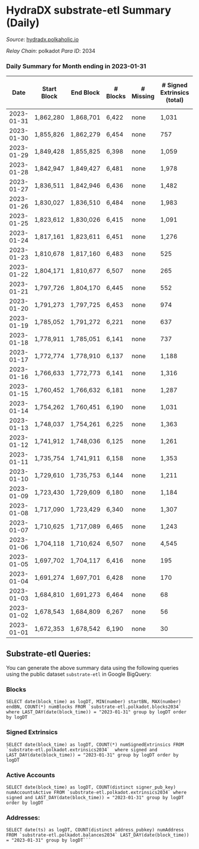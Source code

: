 # HydraDX substrate-etl Summary (Daily)

_Source_: [hydradx.polkaholic.io](https://hydradx.polkaholic.io)

*Relay Chain*: polkadot
*Para ID*: 2034



### Daily Summary for Month ending in 2023-01-31


| Date | Start Block | End Block | # Blocks | # Missing | # Signed Extrinsics (total) | # Active Accounts | # Addresses with Balances | # Events | # Transfers | # XCM Transfers In | # XCM Transfers Out |
| ---- | ----------- | --------- | -------- | --------- | --------------------------- | ----------------- | ------------------------- | -------- | ----------- | ------------------ | ------------------- |
| 2023-01-31 | 1,862,280 | 1,868,701 | 6,422 | none  | 1,031 | 152 | 23,205 | 32,284 | 1,595  | 61 ($90,200.82) | 58 ($56,583.28) |
| 2023-01-30 | 1,855,826 | 1,862,279 | 6,454 | none  | 757 | 160 | 23,195 | 28,786 | 1,172  | 46 ($22,273.27) | 54 ($15,668.32) |
| 2023-01-29 | 1,849,428 | 1,855,825 | 6,398 | none  | 1,059 | 171 | 23,182 | 32,477 | 1,665  | 69 ($67,509.07) | 66 ($77,246.81) |
| 2023-01-28 | 1,842,947 | 1,849,427 | 6,481 | none  | 1,978 | 250 | 23,174 | 42,735 | 2,856  | 110 ($120,279) | 85 ($92,331.17) |
| 2023-01-27 | 1,836,511 | 1,842,946 | 6,436 | none  | 1,482 | 293 | 23,136 | 35,958 | 1,935  | 94 ($51,088.10) | 67 ($55,007.60) |
| 2023-01-26 | 1,830,027 | 1,836,510 | 6,484 | none  | 1,983 | 357 | 23,111 | 41,052 | 2,687  | 160 ($132,296) | 125 ($70,142.12) |
| 2023-01-25 | 1,823,612 | 1,830,026 | 6,415 | none  | 1,091 | 229 | 23,079 | 32,171 | 1,361  | 88 ($49,338.99) | 67 ($22,981.72) |
| 2023-01-24 | 1,817,161 | 1,823,611 | 6,451 | none  | 1,276 | 331 | 23,059 | 34,078 | 1,720  | 85 ($14,294.67) | 58 ($19,182.28) |
| 2023-01-23 | 1,810,678 | 1,817,160 | 6,483 | none  | 525 | 118 | 23,038 | 26,156 | 784  | 30 ($11,714.73) | 33 ($9,829.93) |
| 2023-01-22 | 1,804,171 | 1,810,677 | 6,507 | none  | 265 | 81 | 23,024 | 23,081 | 398  | 16 ($6,420.24) | 18 ($4,368.43) |
| 2023-01-21 | 1,797,726 | 1,804,170 | 6,445 | none  | 552 | 105 | 23,022 | 26,372 | 849  | 28 ($5,442.53) | 36 ($92,613.78) |
| 2023-01-20 | 1,791,273 | 1,797,725 | 6,453 | none  | 974 | 170 | 23,017 | 30,565 | 1,175  | 52 ($13,284.43) | 40 ($18,234.55) |
| 2023-01-19 | 1,785,052 | 1,791,272 | 6,221 | none  | 637 | 133 | 23,006 | 26,363 | 861  | 35 ($12,682.12) | 21 ($24,230.56) |
| 2023-01-18 | 1,778,911 | 1,785,051 | 6,141 | none  | 737 | 147 | 23,002 | 27,833 | 1,107  | 68 ($32,474.94) | 39 ($21,427.48) |
| 2023-01-17 | 1,772,774 | 1,778,910 | 6,137 | none  | 1,188 | 144 | 22,991 | 33,444 | 1,879  | 84 ($29,549.59) | 44 ($59,747.89) |
| 2023-01-16 | 1,766,633 | 1,772,773 | 6,141 | none  | 1,316 | 175 | 22,978 | 34,230 | 1,901  | 68 ($20,525.98) | 67 ($23,440.03) |
| 2023-01-15 | 1,760,452 | 1,766,632 | 6,181 | none  | 1,287 | 175 | 22,952 | 34,431 | 1,931  | 59 ($58,526.97) | 62 ($31,564.82) |
| 2023-01-14 | 1,754,262 | 1,760,451 | 6,190 | none  | 1,031 | 180 | 22,945 | 31,146 | 1,449  | 70 ($128,147) | 65 ($147,176) |
| 2023-01-13 | 1,748,037 | 1,754,261 | 6,225 | none  | 1,363 | 204 | 22,933 | 34,461 | 1,806  | 74 ($50,342.22) | 69 ($49,926.55) |
| 2023-01-12 | 1,741,912 | 1,748,036 | 6,125 | none  | 1,261 | 264 | 22,910 | 33,394 | 1,668  | 89 ($87,527.80) | 49 ($55,156.62) |
| 2023-01-11 | 1,735,754 | 1,741,911 | 6,158 | none  | 1,353 | 198 | 22,895 | 32,470 | 1,718  | 87 ($65,716.58) | 51 ($41,278.73) |
| 2023-01-10 | 1,729,610 | 1,735,753 | 6,144 | none  | 1,211 | 220 | 22,873 | 30,939 | 1,553  | 82 ($34,170.56) | 49 ($15,596.16) |
| 2023-01-09 | 1,723,430 | 1,729,609 | 6,180 | none  | 1,184 | 273 | 22,855 | 30,887 | 1,418  | 119 ($79,009.73) | 78 ($29,757.52) |
| 2023-01-08 | 1,717,090 | 1,723,429 | 6,340 | none  | 1,307 | 232 | 22,823 | 33,596 | 1,856  | 135 ($48,698.59) | 57 ($32,014.53) |
| 2023-01-07 | 1,710,625 | 1,717,089 | 6,465 | none  | 1,243 | 310 | 22,789 | 33,405 | 1,605  | 159 ($64,323.55) | 106 ($29,524.73) |
| 2023-01-06 | 1,704,118 | 1,710,624 | 6,507 | none  | 4,545 | 981 | 22,752 | 64,501 | 3,949  | 504 ($219,955) | 193 ($80,659.60) |
| 2023-01-05 | 1,697,702 | 1,704,117 | 6,416 | none  | 195 | 102 | 22,602 | 21,239 | 59  | 10 ($51,110.88) | 1 ($115.70) |
| 2023-01-04 | 1,691,274 | 1,697,701 | 6,428 | none  | 170 | 44 | 22,576 | 20,903 | 41  | 4 ($11.66) | 2 ($9.67) |
| 2023-01-03 | 1,684,810 | 1,691,273 | 6,464 | none  | 68 | 34 | 22,566 | 20,298 | 21  | 10 ($5.62) | 1 ($5.17) |
| 2023-01-02 | 1,678,543 | 1,684,809 | 6,267 | none  | 56 | 24 | 22,558 | 19,695 | 29  | 12 ($24.72) | 7 ($19.20) |
| 2023-01-01 | 1,672,353 | 1,678,542 | 6,190 | none  | 30 | 15 | 22,547 | 19,191 | 11  | 9 ($17.97) | 10 ($12.47) |

## Substrate-etl Queries:
You can generate the above summary data using the following queries using the public dataset `substrate-etl` in Google BigQuery:


### Blocks
```
SELECT date(block_time) as logDT, MIN(number) startBN, MAX(number) endBN, COUNT(*) numBlocks FROM `substrate-etl.polkadot.blocks2034`  where LAST_DAY(date(block_time)) = "2023-01-31" group by logDT order by logDT
```


### Signed Extrinsics
```
SELECT date(block_time) as logDT, COUNT(*) numSignedExtrinsics FROM `substrate-etl.polkadot.extrinsics2034`  where signed and LAST_DAY(date(block_time)) = "2023-01-31" group by logDT order by logDT
```


### Active Accounts
```
SELECT date(block_time) as logDT, COUNT(distinct signer_pub_key) numAccountsActive FROM `substrate-etl.polkadot.extrinsics2034` where signed and LAST_DAY(date(block_time)) = "2023-01-31" group by logDT order by logDT
```


### Addresses:
```
SELECT date(ts) as logDT, COUNT(distinct address_pubkey) numAddress FROM `substrate-etl.polkadot.balances2034` LAST_DAY(date(block_time)) = "2023-01-31" group by logDT```

